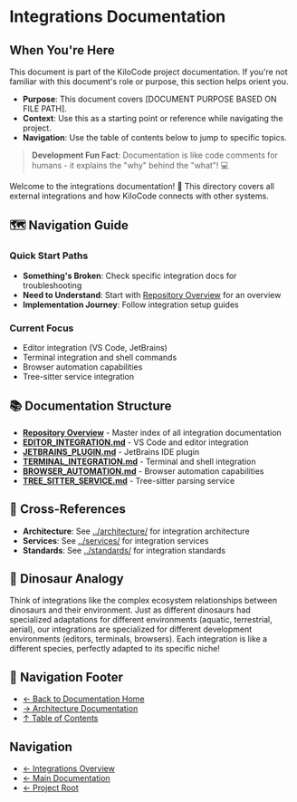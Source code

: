 # Integrations Documentation

## When You're Here

This document is part of the KiloCode project documentation. If you're not familiar with this document's role or purpose, this section helps orient you.

- **Purpose**: This document covers \[DOCUMENT PURPOSE BASED ON FILE PATH].
- **Context**: Use this as a starting point or reference while navigating the project.
- **Navigation**: Use the table of contents below to jump to specific topics.

> **Development Fun Fact**: Documentation is like code comments for humans - it explains the "why" behind the "what"! 💻

Welcome to the integrations documentation! 🔌 This directory covers all external integrations and
how KiloCode connects with other systems.

## 🗺️ Navigation Guide

### Quick Start Paths

- **Something's Broken**: Check specific integration docs for troubleshooting
- **Need to Understand**: Start with [Repository Overview](README.md) for an overview
- **Implementation Journey**: Follow integration setup guides

### Current Focus
- Editor integration (VS Code, JetBrains)
- Terminal integration and shell commands
- Browser automation capabilities
- Tree-sitter service integration

## 📚 Documentation Structure

- **[Repository Overview](README.md)** - Master index of all integration documentation
- **[EDITOR\_INTEGRATION.md](EDITOR_INTEGRATION.md)** - VS Code and editor integration
- **[JETBRAINS\_PLUGIN.md](JETBRAINS_PLUGIN.md)** - JetBrains IDE plugin
- **[TERMINAL\_INTEGRATION.md](TERMINAL_INTEGRATION.md)** - Terminal and shell integration
- **[BROWSER\_AUTOMATION.md](BROWSER_AUTOMATION.md)** - Browser automation capabilities
- **[TREE\_SITTER\_SERVICE.md](TREE_SITTER_SERVICE.md)** - Tree-sitter parsing service

## 🔗 Cross-References

- **Architecture**: See [../architecture/](../architecture/) for integration architecture
- **Services**: See [../services/](../services/) for integration services
- **Standards**: See [../standards/](../standards/) for integration standards

## 🦕 Dinosaur Analogy

Think of integrations like the complex ecosystem relationships between dinosaurs and their
environment. Just as different dinosaurs had specialized adaptations for different environments
(aquatic, terrestrial, aerial), our integrations are specialized for different development
environments (editors, terminals, browsers). Each integration is like a different species, perfectly
adapted to its specific niche!

## 🧭 Navigation Footer
- [← Back to Documentation Home](../README.md)
- [→ Architecture Documentation](../architecture/README.md)
- [↑ Table of Contents](../README.md)

## Navigation

- [← Integrations Overview](README.md)
- [← Main Documentation](../README.md)
- [← Project Root](../../README.md)
